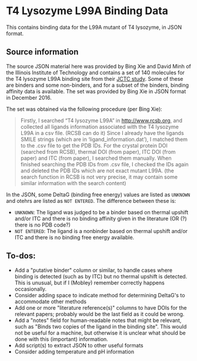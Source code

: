 # T4 Lysozyme L99A Binding Data

This contains binding data for the L99A mutant of T4 lysozyme, in JSON format.

## Source information
The source JSON material here was provided by Bing Xie and David Minh of the Illinois Institute of Technology and contains a set of 140 molecules for the T4 lysozyme L99A binding site from their [JCTC study](http://dx.doi.org/10.1021/acs.jctc.6b01183). Some of these are binders and some non-binders, and for a subset of the binders, binding affinity data is available.
The set was provided by Bing Xie in JSON format in December 2016.

The set was obtained via the following procedure (per Bing Xie):
> Firstly, I searched  “T4 lysozyme L99A” in http://www.rcsb.org, and collected all ligands information associated with the T4 lysozyme L99A in a csv file. (RCSB can do it) Since I already have the ligands SMILE strings (which are in ‘ligand_information.dat’), I matched them to the .csv file to get the PDB IDs.  For the crystal protein DOI (searched from RCSB), thermal DOI (from paper), ITC DOI (from paper) and ITC (from paper), I searched them manually.
When finished searching the PDB IDs from .csv file, I checked the IDs again and deleted the PDB IDs which are not exact mutant L99A. (the search function in RCSB is not very precise, it may contain some similar information with the search content)

In the JSON, some DeltaG (binding free energy) values are listed as `UNKNOWN` and otehrs are listed as `NOT ENTERED`. The difference between these is:
- `UNKNOWN`: The ligand was judged to be a binder based on thermal upshift and/or ITC and there is no binding affinity given in the literature (OR (?) there is no PDB code?)
- `NOT ENTERED`: The ligand is a nonbinder based on thermal upshift and/or ITC and there is no binding free energy available.

## To-dos:
- Add a "putative binder" column or similar, to handle cases where binding is detected (such as by ITC) but no thermal upshift is detected. This is unusual, but if I (Mobley) remember correctly happens occasionally.
- Consider adding space to indicate method for determining DeltaG's to accommodate other methods
- Add one or more "literature reference(s)" columns to have DOIs for the relevant papers; probably would be the last field as it could be wrong.
- Add a "notes" field for human-readable notes that might be relevant, such as "Binds two copies of the ligand in the binding site". This would not be useful for a machine, but otherwise it is unclear what should be done with this (important) information.
- Add script(s) to extract JSON to other useful formats
- Consider adding temperature and pH information
